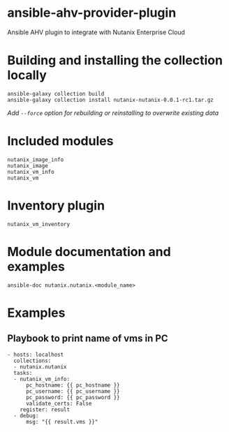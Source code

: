 # ansible-ahv-provider-plugin
Ansible AHV plugin to integrate with Nutanix Enterprise Cloud


# Building and installing the collection locally
```
ansible-galaxy collection build
ansible-galaxy collection install nutanix-nutanix-0.0.1-rc1.tar.gz
```
_Add `--force` option for rebuilding or reinstalling to overwrite existing data_

# Included modules
```
nutanix_image_info
nutanix_image
nutanix_vm_info
nutanix_vm
```

# Inventory plugin
`nutanix_vm_inventory`

# Module documentation and examples
```
ansible-doc nutanix.nutanix.<module_name>
```

# Examples
## Playbook to print name of vms in PC
```
- hosts: localhost
  collections:
  - nutanix.nutanix
  tasks:
  - nutanix_vm_info:
      pc_hostname: {{ pc_hostname }}
      pc_username: {{ pc_username }}
      pc_password: {{ pc_password }}
      validate_certs: False
    register: result
  - debug:
      msg: "{{ result.vms }}"
```
